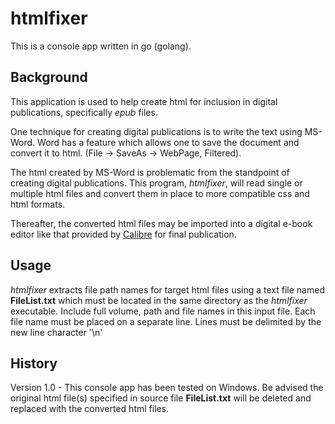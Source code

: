 # htmlfixer

This is a console app written in go (golang). 

## Background
This application is used to help create html for inclusion in digital publications, specifically *epub* files.
 
One technique for creating digital publications is to write the text using MS-Word.  Word has a feature which allows one to save the document and convert it to html. (File -> SaveAs -> WebPage, Filtered).

The html created by MS-Word is problematic from the standpoint of creating digital publications.  This program, *htmlfixer*, will read single or multiple html files and convert them in place to more compatible css and html formats. 

Thereafter, the converted html files may be imported into a digital e-book editor like that provided by [Calibre](http://calibre-ebook.com/) for final publication.

## Usage 
*htmlfixer* extracts file path names for target html files using a text file named **FileList.txt** which must be located in the same directory as the *htmlfixer* executable.  Include full volume, path and file names in this input file.  Each file name must be placed on a separate line. Lines must be delimited by the new line character '\n' 

## History
Version 1.0 - This console app has been tested on Windows. Be advised the original html file(s) specified in source file **FileList.txt** will be deleted and replaced with the converted html files.